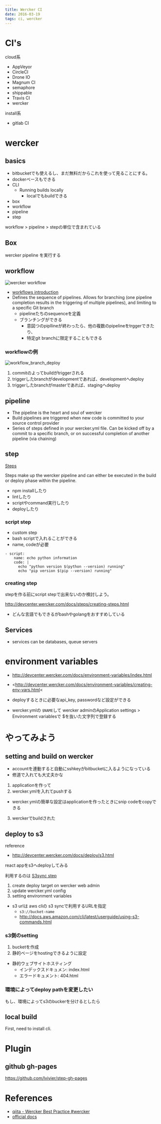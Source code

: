 ```yaml
---
title: Wercker CI
date: 2016-03-19
tags: ci, wercker
---
```



# CI's

cloud系

+ AppVeyor
+ CircleCI
+ Drone IO
+ Magnum CI
+ semaphore
+ shippable
+ Travis CI
+ wercker

install系

+ gitlab CI


# wercker

## basics

+ bitbucketでも使えるし、まだ無料だからこれを使って見ることにする。
+ dockerベースもできる
+ CLI
  + Running builds locally
    + localでもbuildできる
+ box
+ workflow
+ pipeline
+ step

workflow > pipeline > stepの単位で含まれている

## Box

wercker pipeline を実行する

## workflow

![wercker workflow](https://dl.dropboxusercontent.com/u/21522805/blog/cloudservice/wercker-workflow-local-dev-cloud.png)

+ [workflows introduction](http://devcenter.wercker.com/learn/workflows/introduction.html)
+ Defines the sequence of pipelines. Allows for branching (one pipeline completion results in the triggering of multiple pipelines), and limiting to a specific Git branch
  + pipelineたちのsequenceを定義
  + ブランチングができる
    + 意図つのpipllineが終わったら、他の複数のpipelineをtrggerできたり、
    + 特定git branchに限定することもできる

### workflowの例

![workflow_branch_deploy](https://dl.dropboxusercontent.com/u/21522805/blog/wercker/workflow_branch_deploy.png)

1. commitのよってbuildがtriggerされる
2. triggerしたbranchがdevelopmentであれば、developmentへdeploy
3. triggerしたbranchがmasterであれば、stagingへdeploy


## pipeline

+ The pipeline is the heart and soul of wercker
+ Build pipelines are triggered when new code is committed to your source control provider
+ Series of steps defined in your wercker.yml file. Can be kicked off by a commit to a specific branch, or on successful completion of another pipeline (via chaining)

## step

[Steps](http://devcenter.wercker.com/docs/steps/index.html)

Steps make up the wercker pipeline and can either be executed in the build or deploy phase within the pipeline.

+ npm installしたり
+ lintしたり
+ scriptやcommand実行したり
+ deployしたり

### script step

+ custom step
+ bash scriptで入れることができる
+ name, codeが必要

```
- script:
    name: echo python information
    code: |
      echo "python version $(python --version) running"
      echo "pip version $(pip --version) running"
```

### creating step

stepを作る前にscript stepで出来ないのか検討しよう。

<http://devcenter.wercker.com/docs/steps/creating-steps.html>

+ どんな言語でもできるがbashやgolangをおすすめしている

## Services

+ services can be databases, queue servers


# environment variables

+ <http://devcenter.wercker.com/docs/environment-variables/index.html>
+ <http://devcenter.wercker.com/docs/environment-variables/creating-env-vars.html<

+ deployするときに必要なapi_key, passwordなど設定ができる
+ wercker.ymlの `$NAME`して wercker adminのApplication settings > Environment variablesで $を抜いた文字列で登録する


# やってみよう

## setting and build on wercker

+ accountを連動すると自動にsshkeyがbitbucketに入るようになっている
+ 修道で入れても大丈夫かな

1. applicationを作って
2. wercker.ymlを入れてpushする
 + wercker.ymlの簡単な設定はapplicationを作ったときにsnip codeをcopyできる
3. werckerでbuildされた


## deploy to s3

reference

+ http://devcenter.wercker.com/docs/deploy/s3.html

react appをs3へdeployしてみる

利用するのは [S3sync step](https://app.wercker.com/#applications/51c82a063179be4478002245/tab/details)

1. create deploy target on wercker web admin
2. update wercker.yml config
3. setting environment variables
  + s3 urlは aws cliの s3 syncで利用するURLを指定
    + `s3://bucket-name`
    + <http://docs.aws.amazon.com/cli/latest/userguide/using-s3-commands.html>

### s3側のsetting

1. bucketを作成
2. 静的ベージをhostingできるように設定
  + 静的ウェブサイトホスティング
    + インデックスドキュメン: index.html
    + エラードキュメント: 404.html


### 環境によってdeploy pathを変更したい

もし、環境によってs3のbuckerを分けるとしたら




## local build

First, need to install cli.

# Plugin

## github gh-pages

<https://github.com/lvivier/step-gh-pages>


# References

+ [qiita - Wercker Best Practice #wercker](http://qiita.com/tbpgr/items/58b548887d2d27f43ff2)
+ [official docs](http://devcenter.wercker.com/docs/index.html)
